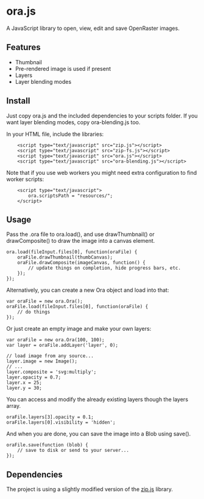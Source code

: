 ora.js
====

A JavaScript library to open, view, edit and save OpenRaster images.

Features
---
 * Thumbnail
 * Pre-rendered image is used if present
 * Layers
 * Layer blending modes

Install
---
Just copy ora.js and the included dependencies to your scripts folder. If you want layer blending modes, copy ora-blending.js too.

In your HTML file, include the libraries:

```
    <script type="text/javascript" src="zip.js"></script>
    <script type="text/javascript" src="zip-fs.js"></script>
    <script type="text/javascript" src="ora.js"></script>
    <script type="text/javascript" src="ora-blending.js"></script>

```

Note that if you use web workers you might need extra configuration to find worker scripts:

```
    <script type="text/javascript">
        ora.scriptsPath = "resources/";
    </script>
```

Usage
---
Pass the .ora file to ora.load(), and use drawThumbnail() or drawComposite() to draw the image into a canvas element.
```
ora.load(fileInput.files[0], function(oraFile) {
    oraFile.drawThumbnail(thumbCanvas);               
    oraFile.drawComposite(imageCanvas, function() {
        // update things on completion, hide progress bars, etc.
    });
});
```

Alternatively, you can create a new Ora object and load into that:
```
var oraFile = new ora.Ora();
oraFile.load(fileInput.files[0], function(oraFile) {
    // do things
});
```

Or just create an empty image and make your own layers:
```
var oraFile = new ora.Ora(100, 100);
var layer = oraFile.addLayer('layer', 0);

// load image from any source...
layer.image = new Image();
// ...
layer.composite = 'svg:multiply';
layer.opacity = 0.7;
layer.x = 25;
layer.y = 30;
```

You can access and modify the already existing layers though the layers array.
```
oraFile.layers[3].opacity = 0.1;
oraFile.layers[0].visibility = 'hidden';
```

And when you are done, you can save the image into a Blob using save().
```
oraFile.save(function (blob) {
	// save to disk or send to your server...
});
```

Dependencies
---
The project is using a slightly modified version of the [zip.js](http://gildas-lormeau.github.io/zip.js/) library.
